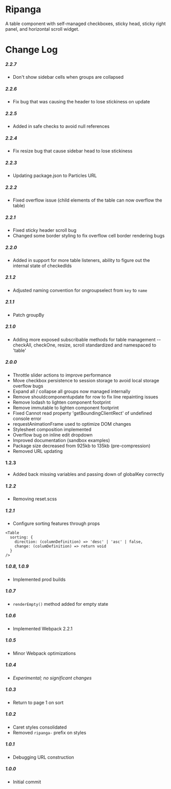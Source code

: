 # Ripanga

A table component with self-managed checkboxes, sticky head, sticky right panel, and horizontal scroll widget.

# Change Log

##### 2.2.7
- Don't show sidebar cells when groups are collapsed

##### 2.2.6
- Fix bug that was causing the header to lose stickiness on update

##### 2.2.5
- Added in safe checks to avoid null references

##### 2.2.4
- Fix resize bug that cause sidebar head to lose stickiness

##### 2.2.3
- Updating package.json to Particles URL

##### 2.2.2
- Fixed overflow issue (child elements of the table can now overflow the table)

##### 2.2.1
- Fixed sticky header scroll bug
- Changed some border styling to fix overflow cell border rendering bugs

##### 2.2.0
- Added in support for more table listeners, ability to figure out the internal state of checkedIds

##### 2.1.2
- Adjusted naming convention for ongroupselect from `key` to `name`

##### 2.1.1
- Patch groupBy

##### 2.1.0
- Adding more exposed subscribable methods for table management
-- checkAll, checkOne, resize, scroll standardized and namespaced to 'table'

##### 2.0.0
- Throttle slider actions to improve performance
- Move checkbox persistence to session storage to avoid local storage overflow bugs
- Expand all / collapse all groups now managed internally
- Remove shouldcomponentupdate for row to fix line repainting issues
- Remove lodash to lighten component footprint
- Remove immutable to lighten component footprint
- Fixed Cannot read property 'getBoundingClientRect' of undefined console error
- requestAnimationFrame used to optimize DOM changes
- Stylesheet composition implemented
- Overflow bug on inline edit dropdown
- Improved documentation (sandbox examples)
- Package size decreased from 925kb to 135kb (pre-compression)
- Removed URL updating

#### 1.2.3
- Added back missing variables and passing down of globalKey correctly

##### 1.2.2
- Removing reset.scss

##### 1.2.1
- Configure sorting features through props
```
<Table
  sorting: {
    direction: (columnDefinition) => 'desc' | 'asc' | false,
    change: (columDefinition) => return void
  }
/>
```

##### 1.0.8, 1.0.9

- Implemented prod builds

##### 1.0.7
- `renderEmpty()` method added for empty state

##### 1.0.6
- Implemented Webpack 2.2.1

##### 1.0.5
- Minor Webpack optimizations

##### 1.0.4
- _Experimental; no significant changes_

##### 1.0.3
- Return to page 1 on sort

##### 1.0.2
- Caret styles consolidated
- Removed `ripanga-` prefix on styles

##### 1.0.1
- Debugging URL construction

##### 1.0.0
- Initial commit
